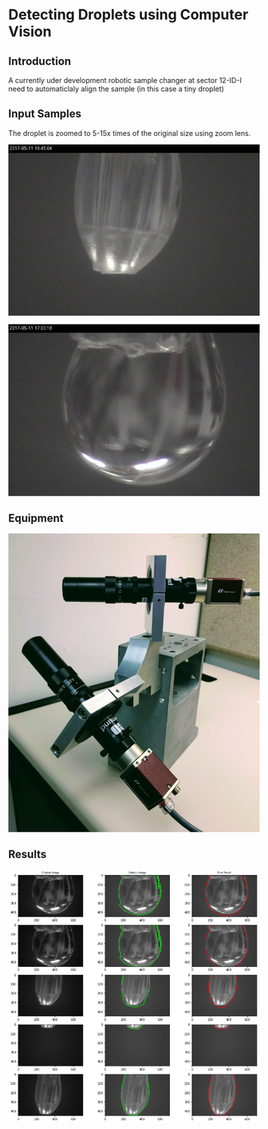 # Detecting Droplets using Computer Vision

## Introduction

A currently uder development robotic sample changer at sector 12-ID-I need to automaticlaly align the sample (in this case a tiny droplet) 

## Input Samples

The droplet is zoomed to 5-15x times of the original size using zoom lens. 

<p align=center>
	<img src=samples/droplet_up_nolabel.jpg/>
</p>

<p align=center>
	<img src=samples/full_droplet_1.jpg/>
</p>

## Equipment

<p align=center>
	<img src=./equipment.jpg/>
</p>



## Results

<p align=center>
	<img src=./ellipse_Fit.png/>
</p>